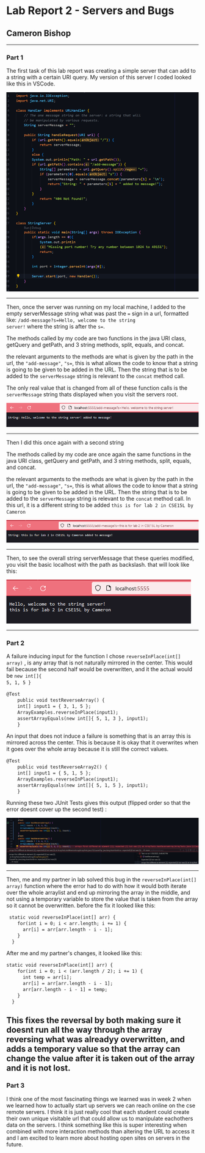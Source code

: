 # Lab Report 2 - Servers and Bugs 
## Cameron Bishop
---
### Part 1
The first task of this lab report was creating a simple server that can add to a string with a certain URI query. My version of this server I coded looked like this in VSCode.  

![Image](pictures/StringServer.png)
  
---
Then, once the server was running on my local machine, I added to the empty serverMessage string what was past the <code>=</code> sign in a url, formatted like: <code>/add-message?s=Hello, welcome to the string server!</code> where the string is after the <code>s=</code>.  

The methods called by my code are two functions in the java URI class, getQuery and getPath, and 3 string methods, split, equals, and concat.   

the relevant arguments to the methods are what is given by the path in the url, the <code>"add-message"</code>, <code>"s=</code>, this is what allows the code to know that a string is going to be given to be added in the URL. Then the string that is to be added to the <code>serverMessage</code> string is relevant to the <code>concat</code> method call.  

The only real value that is changed from all of these function calls is the <code>serverMessage</code> string thats displayed when you visit the servers root. 

![Image](pictures/StringServer1stadd.png)

---
Then I did this once again with a second string

The methods called by my code are once again the same functions in the java URI class, getQuery and getPath, and 3 string methods, split, equals, and concat.

the relevant arguments to the methods are what is given by the path in the url, the <code>"add-message"</code>, <code>"s=</code>, this is what allows the code to know that a string is going to be given to be added in the URL. Then the string that is to be added to the <code>serverMessage</code> string is relevant to the <code>concat</code> method call. In this url, it is a different string to be added <code>this is for lab 2 in CSE15L by Cameron</code> 


![Image](pictures/StringServer2ndadd.png)

---

Then, to see the overall string serverMessage that these queries modified, you visit the basic localhost with the path as backslash. that will look like this:    

![Image](pictures/StringServerResult.png)

---
### Part 2
A failure inducing input for the function I chose <code>reverseInPlace(int[] array)</code> , is any array that is not naturally mirrored in the center. This would fail because the second half would be overwritten, and it the actual would be <code>new int[]{ 5, 1, 5 }</code>  

```
@Test 
	public void testReverseArray() {
    int[] input1 = { 3, 1, 5 };
    ArrayExamples.reverseInPlace(input1);
    assertArrayEquals(new int[]{ 5, 1, 3 }, input1);
	}
```
An input that does not induce a failure is something that is an array this is mirrored across the center. This is because it is okay that it overwrites when it goes over the whole array because it is still the correct values.  

```
@Test 
	public void testReverseArray2() {
    int[] input1 = { 5, 1, 5 };
    ArrayExamples.reverseInPlace(input1);
    assertArrayEquals(new int[]{ 5, 1, 5 }, input1);
	}
```
Running these two JUnit Tests gives this output (flipped order so that the error doesnt cover up the second test) :  

![Image](pictures/ReverseInPlaceError.png)  

---
Then, me and my partner in lab solved this bug in the <code>reverseInPlace(int[] array)</code> function where the error had to do with how it would both iterate over the whole arraylist and end up mirroring the array in the middle, and not using a temporary variable to store the value that is taken from the array so it cannot be overwritten. before the fix it looked like this:  

```
 static void reverseInPlace(int[] arr) {
    for(int i = 0; i < arr.length; i += 1) {
      arr[i] = arr[arr.length - i - 1];
    }
  }
```
  
After me and my partner's changes, it looked like this:  
```
static void reverseInPlace(int[] arr) {
    for(int i = 0; i < (arr.length / 2); i += 1) {
      int temp = arr[i];
      arr[i] = arr[arr.length - i - 1];
      arr[arr.length - i - 1] = temp;
    }
  }
```
This fixes the reversal by both making sure it doesnt run all the way through the array reversing what was alreadyy overwritten, and adds a temporary value so that the array can change the value after it is taken out of the array and it is not lost.
---
### Part 3

I think one of the most fascinating things we learned was in week 2 when we learned how to actually start up servers we can reach online on the cse remote servers. I think it is just really cool that each student could create their own unique visitable url that could allow us to manipulate eachothers data on the servers. I think something like this is super interesting when combined with more interaction methods than altering the URL to access it and I am excited to learn more about hosting open sites on servers in the future.



